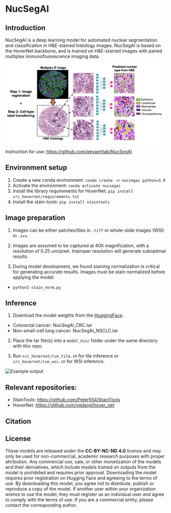 # NucSegAI

## Introduction

NucSegAI is a deep learning model for automated nuclear segmentation and classification in H&E-stained histology images. NucSegAI is based on the HoverNet backbone, and is trained on H&E-stained images with paired multiplex immunofluorescence imaging data. 

![Demo](git_images/model_demo.png)

Instruction for use: https://github.com/gevaertlab/NucSegAI

## Environment setup

1. Create a new conda environment: `conda create -n nucsegai python=3.9`
2. Activate the environment: `conda activate nucsegai`
3. Install the library requirements for HoverNet: `pip install src_hovernet/requirements.txt`
4. Install the stain-tools: `pip install staintools`

## Image preparation

1. Images can be either patches/tiles in `.tiff` or whole-slide images (WSI) in `.svs`. 

2. Images are assumed to be captured at 40X magnification, with a resolution of 0.25 um/pixel. Improper resolution will generate suboptimal results. 

2. During model development, we found staining normalization is critical for generating accurate results. Images must be stain normalized before applying the model:

- `python3 stain_norm.py`

## Inference

1. Download the model weights from the [HuggingFace](https://huggingface.co/OGevaertLab/NucSegAI/).

- Colorectal cancer: NucSegAI_CRC.tar
- Non-small-cell lung cancer: NucSegAI_NSCLC.tar 

2. Place the tar file(s) into a `model_bin/` folder under the same directory with this repo. 

3. Run `src_hovernet/run_tile.sh` for tile inference or `src_hovernet/run_wsi.sh` for WSI inference. 

![Example output](git_images/nsclc_demo.png)

## Relevant repositories: 

- StainTools: https://github.com/Peter554/StainTools 
- HoverNet: https://github.com/vqdang/hover_net

## Citation

## License

These models are released under the **CC-BY-NC-ND 4.0** license and may only be used for non-commercial, academic research purposes with proper attribution. Any commercial use, sale, or other monetization of the models and their derivatives, which include models trained on outputs from the model is prohibited and requires prior approval. Downloading the model requires prior registration on Hugging Face and agreeing to the terms of use. By downloading this model, you agree not to distribute, publish or reproduce a copy of the model. If another user within your organization wishes to use the model, they must register as an individual user and agree to comply with the terms of use. If you are a commercial entity, please contact the corresponding author.




































